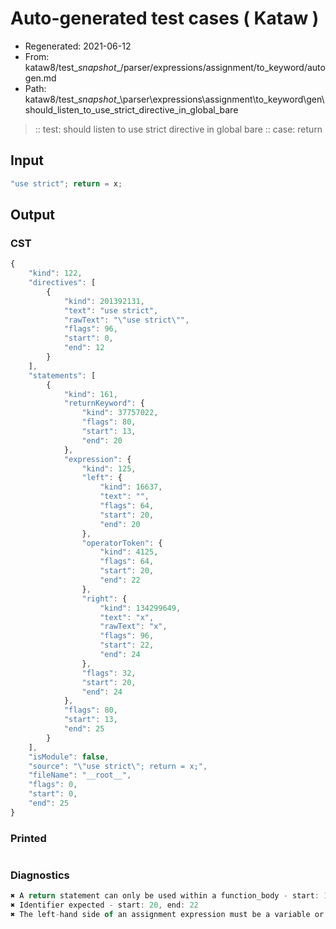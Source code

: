 # Auto-generated test cases ( Kataw )
- Regenerated: 2021-06-12
- From: kataw8/test\__snapshot__/parser/expressions/assignment/to_keyword/autogen.md
- Path: kataw8/test\__snapshot__\parser\expressions\assignment\to_keyword\gen\should_listen_to_use_strict_directive_in_global_bare
> :: test: should listen to use strict directive in global bare
> :: case: return
## Input

`````js
"use strict"; return = x;
`````
## Output

### CST

```javascript
{
    "kind": 122,
    "directives": [
        {
            "kind": 201392131,
            "text": "use strict",
            "rawText": "\"use strict\"",
            "flags": 96,
            "start": 0,
            "end": 12
        }
    ],
    "statements": [
        {
            "kind": 161,
            "returnKeyword": {
                "kind": 37757022,
                "flags": 80,
                "start": 13,
                "end": 20
            },
            "expression": {
                "kind": 125,
                "left": {
                    "kind": 16637,
                    "text": "",
                    "flags": 64,
                    "start": 20,
                    "end": 20
                },
                "operatorToken": {
                    "kind": 4125,
                    "flags": 64,
                    "start": 20,
                    "end": 22
                },
                "right": {
                    "kind": 134299649,
                    "text": "x",
                    "rawText": "x",
                    "flags": 96,
                    "start": 22,
                    "end": 24
                },
                "flags": 32,
                "start": 20,
                "end": 24
            },
            "flags": 80,
            "start": 13,
            "end": 25
        }
    ],
    "isModule": false,
    "source": "\"use strict\"; return = x;",
    "fileName": "__root__",
    "flags": 0,
    "start": 0,
    "end": 25
}
```

### Printed

```javascript

```

### Diagnostics

```javascript
✖ A return statement can only be used within a function_body - start: 13, end: 20
✖ Identifier expected - start: 20, end: 22
✖ The left-hand side of an assignment expression must be a variable or a property access - start: 20, end: 22

```

